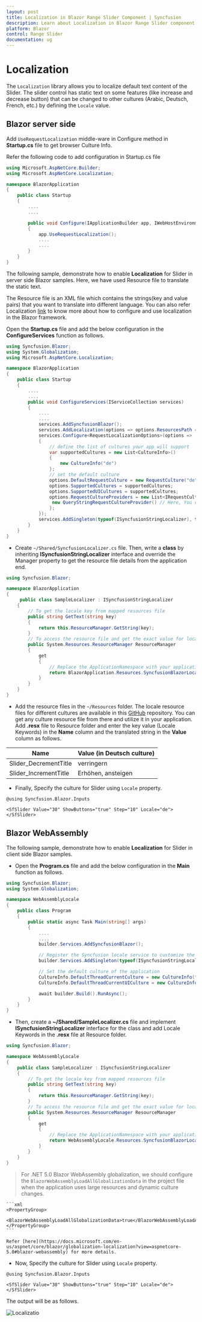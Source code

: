 ```yaml
---
layout: post
title: Localization in Blazor Range Slider Component | Syncfusion 
description: Learn about Localization in Blazor Range Slider component of Syncfusion, and more details.
platform: Blazor
control: Range Slider
documentation: ug
---
```


# Localization

The `Localization` library allows you to localize default text content of the Slider. The slider control has static text on some features (like increase and decrease button) that can be changed to other cultures (Arabic, Deutsch, French, etc.) by defining the `Locale` value.

## Blazor server side

Add `UseRequestLocalization` middle-ware in Configure method in **Startup.cs** file to get browser Culture Info.

Refer the following code to add configuration in Startup.cs file

```csharp
using Microsoft.AspNetCore.Builder;
using Microsoft.AspNetCore.Localization;

namespace BlazorApplication
{
    public class Startup
    {
        ....
        ....

        public void Configure(IApplicationBuilder app, IWebHostEnvironment env)
        {
            app.UseRequestLocalization();
            ....
            ....
        }
    }
}
```

The following sample, demonstrate how to enable **Localization** for Slider in server side Blazor samples. Here, we have used Resource file to translate the static text.

The Resource file is an XML file which contains the strings(key and value pairs) that you want to translate into different language. You can also refer Localization [link](https://blazor.syncfusion.com/documentation/common/localization/) to know more about how to configure and use localization in the Blazor framework.

Open the **Startup.cs** file and add the below configuration in the **ConfigureServices** function as follows.

```csharp
using Syncfusion.Blazor;
using System.Globalization;
using Microsoft.AspNetCore.Localization;

namespace BlazorApplication
{
    public class Startup
    {
        ....
        ....
        public void ConfigureServices(IServiceCollection services)
        {
            ....
            ....
            services.AddSyncfusionBlazor();
            services.AddLocalization(options => options.ResourcesPath = "Resources");
            services.Configure<RequestLocalizationOptions>(options =>
            {
                // define the list of cultures your app will support
                var supportedCultures = new List<CultureInfo>()
                {
                    new CultureInfo("de")
                };
                // set the default culture
                options.DefaultRequestCulture = new RequestCulture("de");
                options.SupportedCultures = supportedCultures;
                options.SupportedUICultures = supportedCultures;
                options.RequestCultureProviders = new List<IRequestCultureProvider>() {
                 new QueryStringRequestCultureProvider() // Here, You can also use other localization provider
                };
            });
            services.AddSingleton(typeof(ISyncfusionStringLocalizer), typeof(SampleLocalizer));
        }
    }
}
```

* Create `~/Shared/SyncfusionLocalizer.cs` file. Then, write a **class** by inheriting **ISyncfusionStringLocalizer** interface and override the Manager property to get the resource file details from the application end.

```csharp
using Syncfusion.Blazor;

namespace BlazorApplication
{
     public class SampleLocalizer : ISyncfusionStringLocalizer
    {
        // To get the locale key from mapped resources file
        public string GetText(string key)
        {
            return this.ResourceManager.GetString(key);
        }
        // To access the resource file and get the exact value for locale key
        public System.Resources.ResourceManager ResourceManager
        {
            get
            {
                // Replace the ApplicationNamespace with your application name.
                return BlazorApplication.Resources.SyncfusionBlazorLocale.ResourceManager;
            }
        }
    }
}
```

* Add the resource files in the `~/Resources` folder. The locale resource files for different cultures are available in this [GitHub](https://github.com/syncfusion/blazor-locale) repository. You can get any culture resource file from there and utilize it in your application. Add **.resx** file to Resource folder and enter the key value (Locale Keywords) in the **Name** column and the translated string in the **Value** column as follows.

| **Name** | **Value (in Deutsch culture)** |
| --- | --- |
| Slider_DecrementTitle | verringern |
| Slider_IncrementTitle | Erhöhen, ansteigen |

* Finally, Specify the culture for Slider using `Locale` property.

```cshtml
@using Syncfusion.Blazor.Inputs

<SfSlider Value="30" ShowButtons="true" Step="10" Locale="de"></SfSlider>
```

## Blazor WebAssembly

The following sample, demonstrate how to enable **Localization** for Slider in client side Blazor samples.

* Open the **Program.cs** file and add the below configuration in the **Main** function as follows.

```csharp
using Syncfusion.Blazor;
using System.Globalization;

namespace WebAssemblyLocale
{
    public class Program
    {
        public static async Task Main(string[] args)
        {
            ....
            ....
            builder.Services.AddSyncfusionBlazor();

            // Register the Syncfusion locale service to customize the  SyncfusionBlazor component locale culture
            builder.Services.AddSingleton(typeof(ISyncfusionStringLocalizer), typeof(SampleLocalizer));

            // Set the default culture of the application
            CultureInfo.DefaultThreadCurrentCulture = new CultureInfo("de");
            CultureInfo.DefaultThreadCurrentUICulture = new CultureInfo("de");

            await builder.Build().RunAsync();
        }
    }
}
```

* Then, create a **~/Shared/SampleLocalizer.cs** file and implement **ISyncfusionStringLocalizer** interface for the class and add Locale Keywords in the **.resx** file at Resource folder.

```csharp
using Syncfusion.Blazor;

namespace WebAssemblyLocale
{
    public class SampleLocalizer : ISyncfusionStringLocalizer
    {
        // To get the locale key from mapped resources file
        public string GetText(string key)
        {
            return this.ResourceManager.GetString(key);
        }
        // To access the resource file and get the exact value for locale key
        public System.Resources.ResourceManager ResourceManager
        {
            get
            {
                // Replace the ApplicationNamespace with your application name.
                return WebAssemblyLocale.Resources.SyncfusionBlazorLocale.ResourceManager;
            }
        }
    }
}
```

 > For .NET 5.0 Blazor WebAssembly globalization, we should configure the `BlazorWebAssemblyLoadAllGlobalizationData` in the project file when the application uses large resources and dynamic culture changes.

    ```xml
    <PropertyGroup>
        <BlazorWebAssemblyLoadAllGlobalizationData>true</BlazorWebAssemblyLoadAllGlobalizationData>
    </PropertyGroup>
    ```

    Refer [here](https://docs.microsoft.com/en-us/aspnet/core/blazor/globalization-localization?view=aspnetcore-5.0#blazor-webassembly) for more details.

* Now, Specify the culture for Slider using `Locale` property.

```cshtml
@using Syncfusion.Blazor.Inputs

<SfSlider Value="30" ShowButtons="true" Step="10" Locale="de"></SfSlider>
```

The output will be as follows.

![Localizatio](./images/localization.gif)